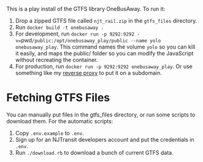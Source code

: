 This is a play install of the GTFS library OneBusAway.  To run it:

1. Drop a zipped GTFS file called `njt_rail.zip` in the `gtfs_files` directory.
2. Run `docker build -t onebusaway .`
3. For development, run `docker run -p 9292:9292
  -v=`pwd`/public:/opt/onebusaway_play/public --name yolo onebusaway_play`.  This
  command names the volume `yolo` so you can kill it easily, and maps the public/
  folder so you can modify the JavaScript without recreating the container.  
4. For production, run `docker run -p 9292:9292 onebusaway_play`.  Or use
  something like my [reverse proxy](https://github.com/danfinnie/reverse_proxy)
  to put it on a subdomain.

Fetching GTFS Files
===================

You can manually put files in the gtfs_files directory, or run some scripts to
download them.  For the automatic scripts:

1. Copy `.env.example` to `.env`.
2. Sign up for an NJTransit developers account and put the credentials in `.env`.
3. Run `./download.rb` to download a bunch of current GTFS data.
